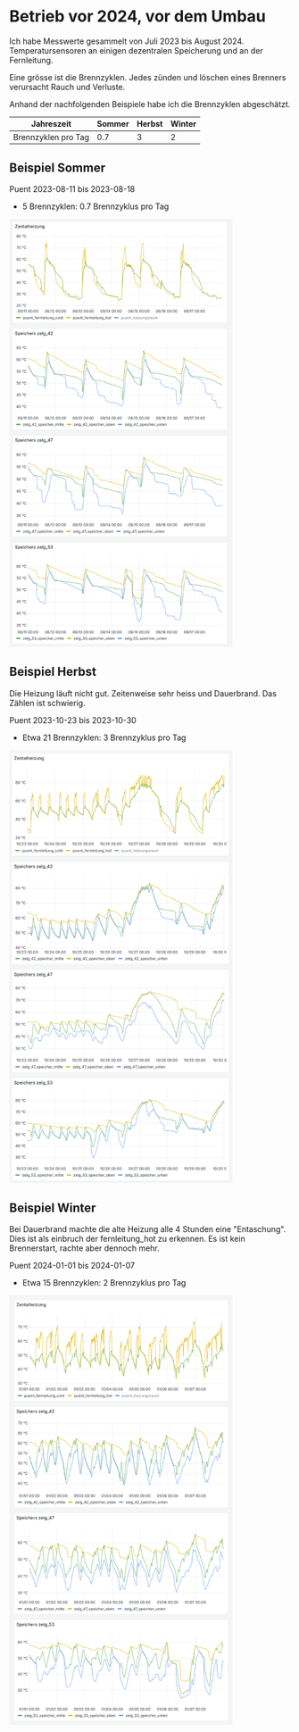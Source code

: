 # Betrieb vor 2024, vor dem Umbau

Ich habe Messwerte gesammelt von Juli 2023 bis August 2024. Temperatursensoren an einigen dezentralen Speicherung und an der Fernleitung.

Eine grösse ist die Brennzyklen. Jedes zünden und löschen eines Brenners verursacht Rauch und Verluste.

Anhand der nachfolgenden Beispiele habe ich die Brennzyklen abgeschätzt.

 Jahreszeit             |Sommer  |Herbst  |Winter
------------------------|--------|--------|--------
Brennzyklen pro Tag     |0.7     |3       |2




## Beispiel Sommer

Puent 2023-08-11 bis 2023-08-18
 - 5 Brennzyklen: 0.7 Brennzyklus pro Tag




<img src="./images/sommer_puent_woche_1691704800000_1692309599000.png" width="400" />

## Beispiel Herbst

Die Heizung läuft nicht gut. Zeitenweise sehr heiss und Dauerbrand. Das Zählen ist schwierig.

Puent 2023-10-23 bis 2023-10-30
 - Etwa 21 Brennzyklen: 3 Brennzyklus pro Tag
 

<img src="./images/herbst_puent_woche_1698012000000_1698620399000.png" width="400" />

## Beispiel Winter

Bei Dauerbrand machte die alte Heizung alle 4 Stunden eine "Entaschung". Dies ist als einbruch der fernleitung_hot zu erkennen. Es ist kein Brennerstart, rachte aber dennoch mehr.

Puent 2024-01-01 bis 2024-01-07
 - Etwa 15 Brennzyklen: 2 Brennzyklus pro Tag
 

<img src="./images/winter_puent_woche_1704063600000_1704668399000.png" width="400" />


